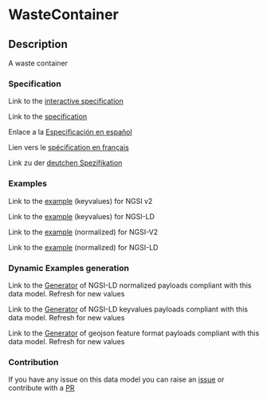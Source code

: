 # WasteContainer

## Description 

A waste container
### Specification

Link to the [interactive specification](https://swagger.lab.fiware.org/?url=https://smart-data-models.github.io/dataModel.WasteManagement/WasteContainer/swagger.yaml)

Link to the [specification](https://smart-data-models.github.io/dataModel.WasteManagement/WasteContainer/doc/spec.md)

Enlace a la [Especificación en español](https://smart-data-models.github.io/dataModel.WasteManagement/WasteContainer/doc/spec_ES.md)

Lien vers le [spécification en français](https://smart-data-models.github.io/dataModel.WasteManagement/WasteContainer/doc/spec_FR.md)

Link zu der [deutchen Spezifikation](https://smart-data-models.github.io/dataModel.WasteManagement/WasteContainer/doc/spec_DE.md)
### Examples

Link to the [example](https://smart-data-models.github.io/dataModel.WasteManagement/WasteContainer/examples/example.json) (keyvalues) for NGSI v2

Link to the [example](https://smart-data-models.github.io/dataModel.WasteManagement/WasteContainer/examples/example.jsonld) (keyvalues) for NGSI-LD

Link to the [example](https://smart-data-models.github.io/dataModel.WasteManagement/WasteContainer/examples/example-normalized.json) (normalized) for NGSI-V2

Link to the [example](https://smart-data-models.github.io/dataModel.WasteManagement/WasteContainer/examples/example-normalized.jsonld) (normalized) for NGSI-LD
### Dynamic Examples generation

Link to the [Generator](https://smartdatamodels.org/extra/ngsi-ld_generator_v0.92.php?schemaUrl=https://raw.githubusercontent.com/smart-data-models/dataModel.WasteManagement/master/WasteContainer/schema.json&email=info@smartdatamodels.org) of NGSI-LD normalized payloads compliant with this data model. Refresh for new values

Link to the [Generator](https://smartdatamodels.org/extra/ngsi-ld_generator_keyvalues_v0.92.php?schemaUrl=https://raw.githubusercontent.com/smart-data-models/dataModel.WasteManagement/master/WasteContainer/schema.json&email=info@smartdatamodels.org) of NGSI-LD keyvalues payloads compliant with this data model. Refresh for new values

Link to the [Generator](https://smartdatamodels.org/extra/geojson_features_generator_v1.0.php?schemaUrl=https://raw.githubusercontent.com/smart-data-models/dataModel.WasteManagement/master/WasteContainer/schema.json&email=info@smartdatamodels.org) of geojson feature format payloads compliant with this data model. Refresh for new values
### Contribution

 If you have any issue on this data model you can raise an [issue](https://github.com/smart-data-models/dataModel.WasteManagement/issues)  or contribute with a [PR](https://github.com/smart-data-models/dataModel.WasteManagement/pulls)
